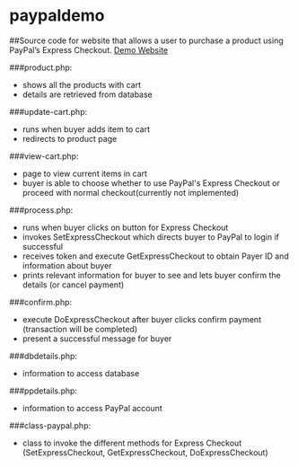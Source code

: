 # paypaldemo
##Source code for website that allows a user to purchase a product using PayPal’s Express Checkout.
[Demo Website](http://jocelynongyt.uphero.com/test/products)

###product.php:
* shows all the products with cart
* details are retrieved from database

###update-cart.php:
* runs when buyer adds item to cart
* redirects to product page

###view-cart.php:
* page to view current items in cart
* buyer is able to choose whether to use PayPal's Express Checkout or proceed with normal checkout(currently not implemented)

###process.php:
* runs when buyer clicks on button for Express Checkout
* invokes SetExpressCheckout which directs buyer to PayPal to login if successful
* receives token and execute GetExpressCheckout to obtain Payer ID and information about buyer
* prints relevant information for buyer to see and lets buyer confirm the details (or cancel payment)

###confirm.php:
* execute DoExpressCheckout after buyer clicks confirm payment (transaction will be completed)
* present a successful message for buyer

###dbdetails.php:
* information to access database

###ppdetails.php:
* information to access PayPal account

###class-paypal.php:
* class to invoke the different methods for Express Checkout (SetExpressCheckout, GetExpressCheckout, DoExpressCheckout)
